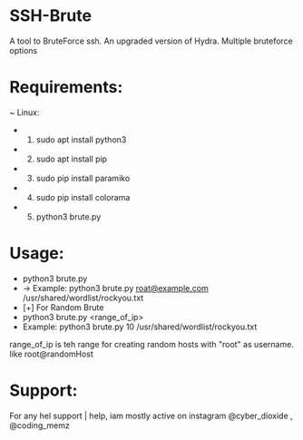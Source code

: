 # SSH-Brute
A tool to BruteForce ssh. An upgraded version of Hydra. Multiple bruteforce options

               
               
 # Requirements: 
 ~ Linux:
 * 1. sudo apt install python3
 * 2. sudo apt install pip
 * 3. sudo pip install paramiko
 * 4. sudo pip install colorama
 * 5. python3 brute.py
 
 # Usage:
 
 *  python3 brute.py <username> <wordlist>
 * -> Example: python3 brute.py roat@example.com /usr/shared/wordlist/rockyou.txt
 * [+] For Random Brute
 * python3 brute.py <range_of_ip> <wordlist>
 * Example: python3 brute.py 10 /usr/shared/wordlist/rockyou.txt
 
 range_of_ip is teh range for creating random hosts with "root" as username. like root@randomHost 
 
 # Support:
 For any hel support | help, iam mostly active on instagram @cyber_dioxide , @coding_memz
 
 
 
 

